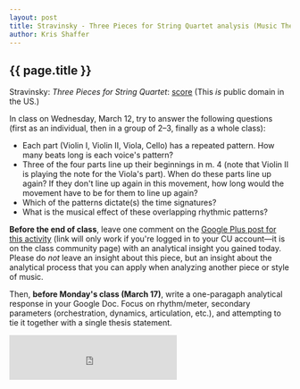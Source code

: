```yaml
---
layout: post
title: Stravinsky - Three Pieces for String Quartet analysis (Music Theory IV) 
author: Kris Shaffer
---
```


## {{ page.title }} ##

Stravinsky: *Three Pieces for String Quartet*:  [score](http://imslp.org/wiki/3_Pieces_for_String_Quartet_(Stravinsky,_Igor)) (This *is* public domain in the US.)

In class on Wednesday, March 12, try to answer the following questions (first as an individual, then in a group of 2–3, finally as a whole class):

- Each part (Violin I, Violin II, Viola, Cello) has a repeated pattern. How many beats long is each voice's pattern?  
- Three of the four parts line up their beginnings in m. 4 (note that Violin II is playing the note for the Viola's part). When do these parts line up again? If they don't line up again in this movement, how long would the movement have to be for them to line up again?  
- Which of the patterns dictate(s) the time signatures?  
- What is the musical effect of these overlapping rhythmic patterns?

**Before the end of class**, leave one comment on the [Google Plus post for this activity](https://plus.google.com/112120443955741204467/posts/BLEq5LkiyCP) (link will only work if you're logged in to your CU account—it is on the class community page) with an analytical insight you gained today. Please do *not* leave an insight about this piece, but an insight about the analytical process that you can apply when analyzing another piece or style of music.

Then, **before Monday's class (March 17)**, write a one-paragaph analytical response in your Google Doc. Focus on rhythm/meter, secondary parameters (orchestration, dynamics, articulation, etc.), and attempting to tie it together with a single thesis statement.

<iframe src="https://embed.spotify.com/?uri=spotify:track:788Tq7VQ92h6Qfry9vfauj" width="300" height="80" frameborder="0" allowtransparency="true"></iframe>